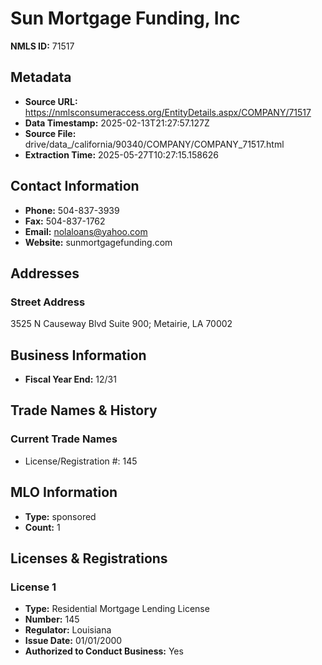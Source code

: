 # Sun Mortgage Funding, Inc

**NMLS ID:** 71517

## Metadata
- **Source URL:** https://nmlsconsumeraccess.org/EntityDetails.aspx/COMPANY/71517
- **Data Timestamp:** 2025-02-13T21:27:57.127Z
- **Source File:** drive/data_/california/90340/COMPANY/COMPANY_71517.html
- **Extraction Time:** 2025-05-27T10:27:15.158626

## Contact Information
- **Phone:** 504-837-3939
- **Fax:** 504-837-1762
- **Email:** nolaloans@yahoo.com
- **Website:** sunmortgagefunding.com

## Addresses
### Street Address
3525 N Causeway Blvd Suite 900; Metairie, LA 70002

## Business Information
- **Fiscal Year End:** 12/31

## Trade Names & History
### Current Trade Names
- License/Registration #: 145

## MLO Information
- **Type:** sponsored
- **Count:** 1

## Licenses & Registrations

### License 1
- **Type:** Residential Mortgage Lending License
- **Number:** 145
- **Regulator:** Louisiana
- **Issue Date:** 01/01/2000
- **Authorized to Conduct Business:** Yes
